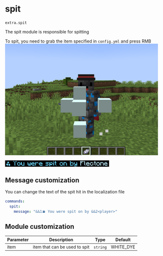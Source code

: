 # spit
`extra.spit`

The spit module is responsible for spitting

To spit, you need to grab the item specified in `config.yml` and press RMB
![Spit](spit.png)

![Spit message](spit-message.png)

## Message customization
You can change the text of the spit hit in the localization file
```yaml
commands:
  spit:
    message: "&&1🫐 You were spit on by &&2<player>"
```

## Module customization

| Parameter | Description                   | Type     | Default   |
| --------- | ----------------------------- | -------- | --------- |
| item      | item that can be used to spit | `string` | WHITE_DYE |